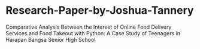 # Research-Paper-by-Joshua-Tannery
Comparative Analysis Between the Interest of Online Food Delivery Services and Food Takeout with Python: A Case Study of Teenagers in Harapan Bangsa Senior High School
